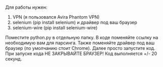 Для работы нужен:
1) VPN (я пользовался Avira Phantom VPN)
2) selenium (pip install selenium) и драйвер под ваш браузер
3) selenium-wire (pip install selenium-wire)

Поместите python.py в отдельную папку.
В коде поменяйте ссылку на необходимую вам для парсинга.
Также поменяйте драйвер под ваш браузер (по умолчанию стоит Chrome).
Далее просто запустите код.
При запуске кода НЕ ЗАКРЫВАЙТЕ БРАУЗЕР!
Код выполняется +/- 20 секунд.
